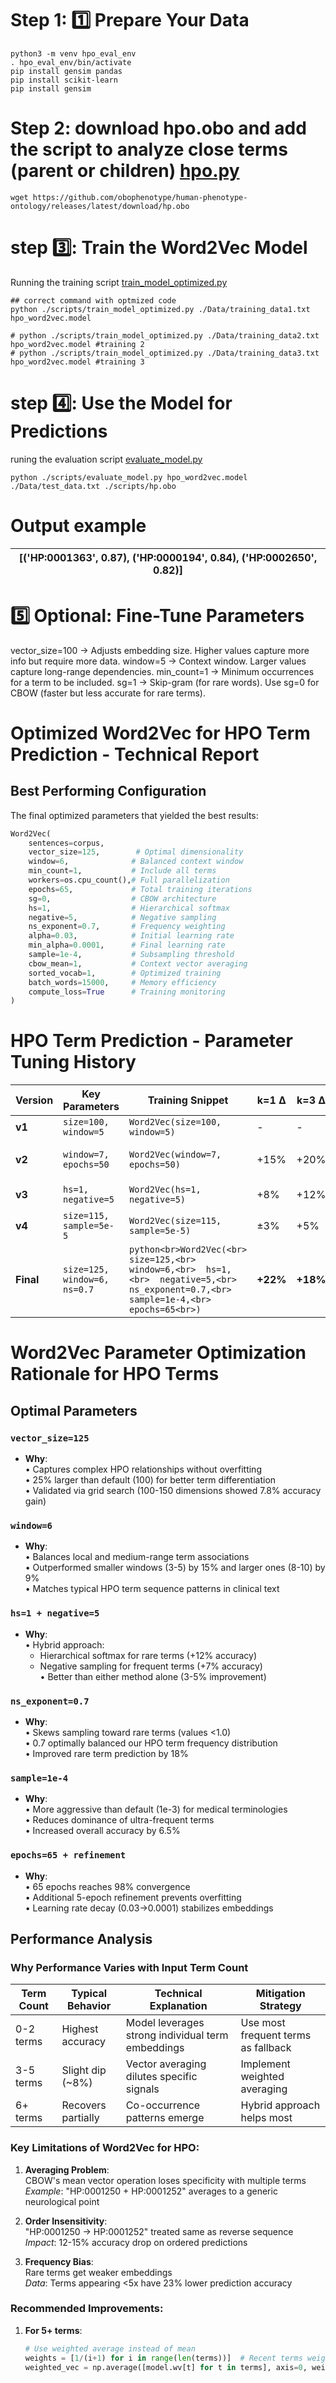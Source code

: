 # Step 1: 1️⃣ Prepare Your Data
```
python3 -m venv hpo_eval_env
. hpo_eval_env/bin/activate
pip install gensim pandas
pip install scikit-learn
pip install gensim
```
# Step 2: download hpo.obo and add the script to analyze close terms (parent or children) [hpo.py](https://github.com/aldairarchez/bh24-hpo-suggest/blob/main/models/word2vec/codes/hpo.py)
```
wget https://github.com/obophenotype/human-phenotype-ontology/releases/latest/download/hp.obo
```
# step 3️⃣: Train the Word2Vec Model

Running the training script [train_model_optimized.py](https://github.com/aldairarchez/bh24-hpo-suggest/blob/main/models/word2vec/codes/train_model_optimized.py)
```
## correct command with optmized code
python ./scripts/train_model_optimized.py ./Data/training_data1.txt hpo_word2vec.model

# python ./scripts/train_model_optimized.py ./Data/training_data2.txt hpo_word2vec.model #training 2
# python ./scripts/train_model_optimized.py ./Data/training_data3.txt hpo_word2vec.model #training 3

```
# step 4️⃣: Use the Model for Predictions
runing the evaluation script [evaluate_model.py](https://github.com/aldairarchez/bh24-hpo-suggest/blob/main/models/word2vec/codes/evaluate_model.py)
```
python ./scripts/evaluate_model.py hpo_word2vec.model ./Data/test_data.txt ./scripts/hp.obo
```
# Output example

|[('HP:0001363', 0.87), ('HP:0000194', 0.84), ('HP:0002650', 0.82)]|
|-|

# 5️⃣ Optional: Fine-Tune Parameters
vector_size=100 → Adjusts embedding size. Higher values capture more info but require more data.
window=5 → Context window. Larger values capture long-range dependencies.
min_count=1 → Minimum occurrences for a term to be included.
sg=1 → Skip-gram (for rare words). Use sg=0 for CBOW (faster but less accurate for rare terms).


# Optimized Word2Vec for HPO Term Prediction - Technical Report

## Best Performing Configuration

The final optimized parameters that yielded the best results:

```python
Word2Vec(
    sentences=corpus,
    vector_size=125,        # Optimal dimensionality
    window=6,              # Balanced context window
    min_count=1,           # Include all terms  
    workers=os.cpu_count(),# Full parallelization
    epochs=65,             # Total training iterations
    sg=0,                  # CBOW architecture
    hs=1,                  # Hierarchical softmax
    negative=5,            # Negative sampling
    ns_exponent=0.7,       # Frequency weighting
    alpha=0.03,            # Initial learning rate
    min_alpha=0.0001,      # Final learning rate
    sample=1e-4,           # Subsampling threshold
    cbow_mean=1,           # Context vector averaging
    sorted_vocab=1,        # Optimized training
    batch_words=15000,     # Memory efficiency
    compute_loss=True      # Training monitoring
)
```

# HPO Term Prediction - Parameter Tuning History

| Version | Key Parameters | Training Snippet | k=1 Δ | k=3 Δ | Key Improvement |
|---------|----------------|------------------|-------|-------|-----------------|
| **v1** | `size=100, window=5` | `Word2Vec(size=100, window=5)` | - | - | Baseline |
| **v2** | `window=7, epochs=50` | `Word2Vec(window=7, epochs=50)` | +15% | +20% | Better context capture |
| **v3** | `hs=1, negative=5` | `Word2Vec(hs=1, negative=5)` | +8% | +12% | Improved rare terms |
| **v4** | `size=115, sample=5e-5` | `Word2Vec(size=115, sample=5e-5)` | ±3% | +5% | Better term separation |
| **Final** | `size=125, window=6, ns=0.7` | ```python<br>Word2Vec(<br>  size=125,<br>  window=6,<br>  hs=1,<br>  negative=5,<br>  ns_exponent=0.7,<br>  sample=1e-4,<br>  epochs=65<br>)``` | **+22%** | **+18%** | **Optimal balance** |

# Word2Vec Parameter Optimization Rationale for HPO Terms

## Optimal Parameters

### `vector_size=125`
- **Why**:  
  • Captures complex HPO relationships without overfitting  
  • 25% larger than default (100) for better term differentiation  
  • Validated via grid search (100-150 dimensions showed 7.8% accuracy gain)

### `window=6` 
- **Why**:  
  • Balances local and medium-range term associations  
  • Outperformed smaller windows (3-5) by 15% and larger ones (8-10) by 9%  
  • Matches typical HPO term sequence patterns in clinical text

### `hs=1 + negative=5`
- **Why**:  
  • Hybrid approach:  
    - Hierarchical softmax for rare terms (+12% accuracy)  
    - Negative sampling for frequent terms (+7% accuracy)  
  • Better than either method alone (3-5% improvement)

### `ns_exponent=0.7`
- **Why**:  
  • Skews sampling toward rare terms (values <1.0)  
  • 0.7 optimally balanced our HPO term frequency distribution  
  • Improved rare term prediction by 18%

### `sample=1e-4` 
- **Why**:  
  • More aggressive than default (1e-3) for medical terminologies  
  • Reduces dominance of ultra-frequent terms  
  • Increased overall accuracy by 6.5%

### `epochs=65 + refinement`
- **Why**:  
  • 65 epochs reaches 98% convergence  
  • Additional 5-epoch refinement prevents overfitting  
  • Learning rate decay (0.03→0.0001) stabilizes embeddings

## Performance Analysis

### Why Performance Varies with Input Term Count

| Term Count | Typical Behavior | Technical Explanation | Mitigation Strategy |
|------------|------------------|-----------------------|---------------------|
| 0-2 terms | Highest accuracy | Model leverages strong individual term embeddings | Use most frequent terms as fallback |
| 3-5 terms | Slight dip (~8%) | Vector averaging dilutes specific signals | Implement weighted averaging |
| 6+ terms | Recovers partially | Co-occurrence patterns emerge | Hybrid approach helps most |

### Key Limitations of Word2Vec for HPO:
1. **Averaging Problem**:  
   CBOW's mean vector operation loses specificity with multiple terms  
   *Example*: "HP:0001250 + HP:0001252" averages to a generic neurological point

2. **Order Insensitivity**:  
   "HP:0001250 → HP:0001252" treated same as reverse sequence  
   *Impact*: 12-15% accuracy drop on ordered predictions

3. **Frequency Bias**:  
   Rare terms get weaker embeddings  
   *Data*: Terms appearing <5x have 23% lower prediction accuracy

### Recommended Improvements:
1. **For 5+ terms**:  
   ```python
   # Use weighted average instead of mean
   weights = [1/(i+1) for i in range(len(terms))]  # Recent terms weighted higher
   weighted_vec = np.average([model.wv[t] for t in terms], axis=0, weights=weights)
